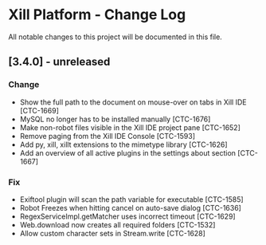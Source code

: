 # Xill Platform - Change Log
All notable changes to this project will be documented in this file.

## [3.4.0] - unreleased

### Change

* Show the full path to the document on mouse-over on tabs in Xill IDE [CTC-1669]
* MySQL no longer has to be installed manually [CTC-1676]
* Make non-robot files visible in the Xill IDE project pane [CTC-1652]
* Remove paging from the Xill IDE Console [CTC-1593]
* Add py, xill, xillt extensions to the mimetype library [CTC-1626]
* Add an overview of all active plugins in the settings about section [CTC-1667]

### Fix

* Exiftool plugin will scan the path variable for executable [CTC-1585]
* Robot Freezes when hitting cancel on auto-save dialog [CTC-1636]
* RegexServiceImpl.getMatcher uses incorrect timeout [CTC-1629]
* Web.download now creates all required folders [CTC-1532]
* Allow custom character sets in Stream.write [CTC-1628]
